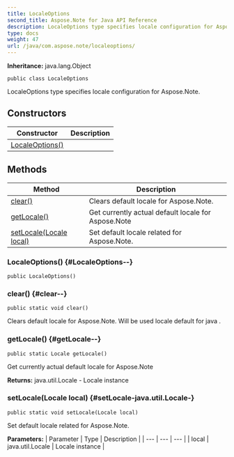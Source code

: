 ```yaml
---
title: LocaleOptions
second_title: Aspose.Note for Java API Reference
description: LocaleOptions type specifies locale configuration for Aspose.Note.
type: docs
weight: 47
url: /java/com.aspose.note/localeoptions/
---
```


**Inheritance:**
java.lang.Object
```
public class LocaleOptions
```

LocaleOptions type specifies locale configuration for Aspose.Note.
## Constructors

| Constructor | Description |
| --- | --- |
| [LocaleOptions()](#LocaleOptions--) |  |
## Methods

| Method | Description |
| --- | --- |
| [clear()](#clear--) | Clears default locale for Aspose.Note. |
| [getLocale()](#getLocale--) | Get currently actual default locale for Aspose.Note |
| [setLocale(Locale local)](#setLocale-java.util.Locale-) | Set default locale related for Aspose.Note. |
### LocaleOptions() {#LocaleOptions--}
```
public LocaleOptions()
```


### clear() {#clear--}
```
public static void clear()
```


Clears default locale for Aspose.Note. Will be used locale default for java .

### getLocale() {#getLocale--}
```
public static Locale getLocale()
```


Get currently actual default locale for Aspose.Note

**Returns:**
java.util.Locale - Locale instance
### setLocale(Locale local) {#setLocale-java.util.Locale-}
```
public static void setLocale(Locale local)
```


Set default locale related for Aspose.Note.

**Parameters:**
| Parameter | Type | Description |
| --- | --- | --- |
| local | java.util.Locale | Locale instance |

